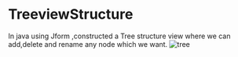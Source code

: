# TreeviewStructure
In java using Jform ,constructed a Tree structure view where we can add,delete and rename any node which we want. 
![tree](https://github.com/Priyawarat/TreeviewStructure/assets/97846785/10dbae99-8ae9-4f91-9f13-f7a09aa721e4)
